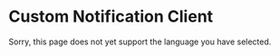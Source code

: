 # Custom Notification Client
  Sorry, this page does not yet support the language you have selected.
